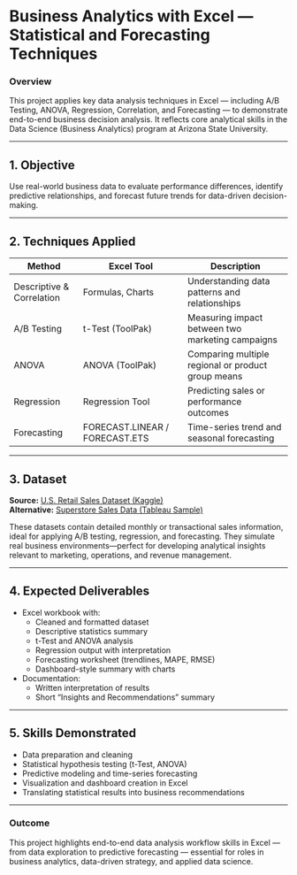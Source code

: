 # Business Analytics with Excel — Statistical and Forecasting Techniques

### **Overview**
This project applies key data analysis techniques in Excel — including A/B Testing, ANOVA, Regression, Correlation, and Forecasting — to demonstrate end-to-end business decision analysis. It reflects core analytical skills in the Data Science (Business Analytics) program at Arizona State University.

---

## **1. Objective**
Use real-world business data to evaluate performance differences, identify predictive relationships, and forecast future trends for data-driven decision-making.

---

## **2. Techniques Applied**

| Method | Excel Tool | Description |
|--------|-------------|-------------|
| Descriptive & Correlation | Formulas, Charts | Understanding data patterns and relationships |
| A/B Testing | t-Test (ToolPak) | Measuring impact between two marketing campaigns |
| ANOVA | ANOVA (ToolPak) | Comparing multiple regional or product group means |
| Regression | Regression Tool | Predicting sales or performance outcomes |
| Forecasting | FORECAST.LINEAR / FORECAST.ETS | Time-series trend and seasonal forecasting |

---

## **3. Dataset**
**Source:** [U.S. Retail Sales Dataset (Kaggle)](https://www.kaggle.com/datasets/varpit94/retail-sales-forecasting)  
**Alternative:** [Superstore Sales Data (Tableau Sample)](https://community.tableau.com/s/sample-superstore-data)  

These datasets contain detailed monthly or transactional sales information, ideal for applying A/B testing, regression, and forecasting. They simulate real business environments—perfect for developing analytical insights relevant to marketing, operations, and revenue management.

---

## **4. Expected Deliverables**
- Excel workbook with:
  - Cleaned and formatted dataset  
  - Descriptive statistics summary  
  - t-Test and ANOVA analysis  
  - Regression output with interpretation  
  - Forecasting worksheet (trendlines, MAPE, RMSE)  
  - Dashboard-style summary with charts  
- Documentation:
  - Written interpretation of results  
  - Short “Insights and Recommendations” summary  

---

## **5. Skills Demonstrated**
- Data preparation and cleaning  
- Statistical hypothesis testing (t-Test, ANOVA)  
- Predictive modeling and time-series forecasting  
- Visualization and dashboard creation in Excel  
- Translating statistical results into business recommendations

---

### **Outcome**
This project highlights end-to-end data analysis workflow skills in Excel — from data exploration to predictive forecasting — essential for roles in business analytics, data-driven strategy, and applied data science.
